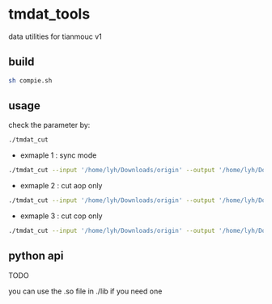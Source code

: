 # tmdat_tools
data utilities for tianmouc v1

## build

```bash
sh compie.sh
```

## usage

check the parameter by: 

```bash
./tmdat_cut
```

- exmaple 1 : sync mode

```bash
./tmdat_cut --input '/home/lyh/Downloads/origin' --output '/home/lyh/Downloads/output' --sync --c1 5 --c2 15
```
- exmaple 2 : cut aop only

```bash
./tmdat_cut --input '/home/lyh/Downloads/origin' --output '/home/lyh/Downloads/output' --aop --a1 33 --a2 1000
```
- exmaple 3 : cut cop only

```bash
./tmdat_cut --input '/home/lyh/Downloads/origin' --output '/home/lyh/Downloads/output' --cop --c1 33 --c2 1000
```

## python api

TODO

you can use the .so file in ./lib if you need one